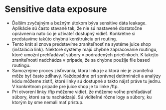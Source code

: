 # Sensitive data exposure

- Ďalším zvyčajným a bežným útokom býva sensitive dáta leakage. Aplikácie sú často stavané tak, že nie sú nastavené dostatočne oprávnenia nato čo je užívateľ dostupný vidieť.
  Konkrétne si predstavíme takúto chybnú konštrukciu pri routing.
- Tento krát si znova predstavíme zraniteľnosť na systéme juice shop (inštalácia link). Niektoré systémy majú chybne zapracovanie routingu, ktoré umožní prehľadávať súbory
  v podradených priečinkoch. K takejto zraniteľnosti nadchádza v prípade, že sa chybne použije file based routingu.
- Samozrejme proces zisťovania, ktorá linka je a ktorá nie je zraniteľná môže byť často zdĺhavý. Každopádne pri správnej detirminácii a analýzy kódu môžeme zistiť,
  ktoré linky sú dostupné a takto nájsť práve tu jednu. V konkrétnom prípade pre juice shop je to linke /ftp.
- Pri otvorení linky /ftp môžeme vidieť, že môžeme voľne prehľadávať súbory, ktoré sa tu nachádzajú. Sú viditeľné rôzne logy a súbory, ku ktorým by sme nemali mať prístup.